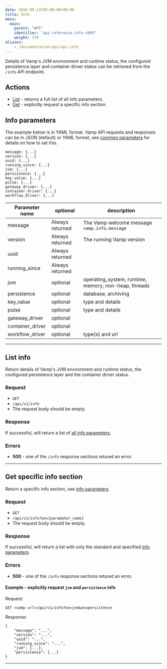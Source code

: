 ```yaml
---
date: 2016-09-13T09:00:00+00:00
title: Info
menu:
  main:
    parent: "API"
    identifier: "api-reference-info-v095"
    weight: 170
aliases:
    - /documentation/api/api-info
---
```


Details of Vamp's JVM environment and runtime status, the configured persistence layer and container driver status can be retrieved from the `/info` APi endpoint. 
	
## Actions
 
 * [List](/documentation/api/v0.9.5/api-info/#list-info) - returns a full list of all info parameters.
 * [Get](/documentation/api/v0.9.5/api-info/#get-specific-info-section) - explicitly request a specific info section.

## Info parameters
The example below is in YAML format. Vamp API requests and responses can be in JSON (default) or YAML format, see [common parameters](/documentation/api/v0.9.5/using-the-api) for details on how to set this. 

```
message: {...}
version: {...}
uuid: {...}
running_since: {...}
jvm: {...}
persistence: {...}
key_value: {...}
pulse: {...}
gateway_driver: {...}
container_driver: {...}
workflow_driver: {...}
```
 Parameter name        | optional | description          
 -----------------|-----------------|---
 message |  Always returned | The Vamp welcome message `vamp.info.message`
 version | Always returned | The running Vamp version
 uuid |   Always returned | 
 running_since | Always returned | 
 jvm | optional | operating_system, runtime, memory, non-heap, threads
 persistence | optional | database, archiving
 key_value | optional |  type and details
 pulse | optional | type and details
 gateway_driver | optional |  
 container_driver | optional |
 workflow_driver | optional | type(s) and url


------------------

## List info

Return details of Vamp's JVM environment and runtime status, the configured persistence layer and the container driver status. 

### Request

* `GET`
* `/api/v1/info`
* The request body should be empty.

### Response
If successful, will return a list of [all info parameters](/documentation/api/v0.9.5/api-info/#info-parameters).

### Errors
* **500** - one of the `/info` response sections retured an error.

------------------

## Get specific info section

Return a specific info section, see [info parameters](/documentation/api/v0.9.5/api-info/#info-parameters). 

### Request

* `GET` 
* `/api/v1/info?on={paramater_name}`
* The request body should be empty.

### Response
If successful, will return a list with only the standard and specified [info parameters](/documentation/api/v0.9.5/api-info/#info-parameters). 

### Errors
* **500** - one of the `/info` response sections retured an error.


#### Example - explicitly request `jvm` and `persistence` info
Request:

	GET <vamp url>/api/v1/info?on=jvm&on=persistence
	
Response:

```
{
    "message": "...",
    "version": "...",
    "uuid": "...",
    "running_since": "...",
    "jvm": {...},
    "persistence": {...}
}
```

------------------